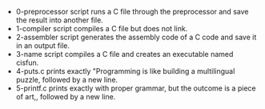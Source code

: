 - 0-preprocessor script  runs a C file through the preprocessor and save the result into another file.
- 1-compiler script compiles a C file but does not link.
- 2-assembler script generates the assembly code of a C code and save it in an output file.
- 3-name script compiles a C file and creates an executable named cisfun.
- 4-puts.c prints exactly "Programming is like building a multilingual puzzle, followed by a new line.
- 5-printf.c prints exactly with proper grammar, but the outcome is a piece of art,, followed by a new line.
